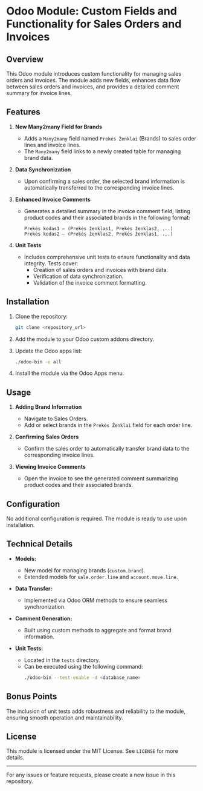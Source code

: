 # Odoo Module: Custom Fields and Functionality for Sales Orders and Invoices

## Overview
This Odoo module introduces custom functionality for managing sales orders and invoices. The module adds new fields, enhances data flow between sales orders and invoices, and provides a detailed comment summary for invoice lines.

## Features

1. **New Many2many Field for Brands**
    - Adds a `Many2many` field named `Prekės Ženklai` (Brands) to sales order lines and invoice lines.
    - The `Many2many` field links to a newly created table for managing brand data.

2. **Data Synchronization**
    - Upon confirming a sales order, the selected brand information is automatically transferred to the corresponding invoice lines.

3. **Enhanced Invoice Comments**
    - Generates a detailed summary in the invoice comment field, listing product codes and their associated brands in the following format:
      ```
      Prekės kodas1 – (Prekės ženklas1, Prekės ženklas2, ...)
      Prekės kodas2 – (Prekės ženklas2, Prekės ženklas1, ...)
      ```

4. **Unit Tests**
    - Includes comprehensive unit tests to ensure functionality and data integrity. Tests cover:
      - Creation of sales orders and invoices with brand data.
      - Verification of data synchronization.
      - Validation of the invoice comment formatting.

## Installation

1. Clone the repository:
   ```bash
   git clone <repository_url>
   ```

2. Add the module to your Odoo custom addons directory.

3. Update the Odoo apps list:
   ```bash
   ./odoo-bin -u all
   ```

4. Install the module via the Odoo Apps menu.

## Usage

1. **Adding Brand Information**
   - Navigate to Sales Orders.
   - Add or select brands in the `Prekės Ženklai` field for each order line.

2. **Confirming Sales Orders**
   - Confirm the sales order to automatically transfer brand data to the corresponding invoice lines.

3. **Viewing Invoice Comments**
   - Open the invoice to see the generated comment summarizing product codes and their associated brands.

## Configuration
No additional configuration is required. The module is ready to use upon installation.

## Technical Details

- **Models:**
  - New model for managing brands (`custom.brand`).
  - Extended models for `sale.order.line` and `account.move.line`.

- **Data Transfer:**
  - Implemented via Odoo ORM methods to ensure seamless synchronization.

- **Comment Generation:**
  - Built using custom methods to aggregate and format brand information.

- **Unit Tests:**
  - Located in the `tests` directory.
  - Can be executed using the following command:
    ```bash
    ./odoo-bin --test-enable -d <database_name>
    ```

## Bonus Points
The inclusion of unit tests adds robustness and reliability to the module, ensuring smooth operation and maintainability.

## License
This module is licensed under the MIT License. See `LICENSE` for more details.

---

For any issues or feature requests, please create a new issue in this repository.

